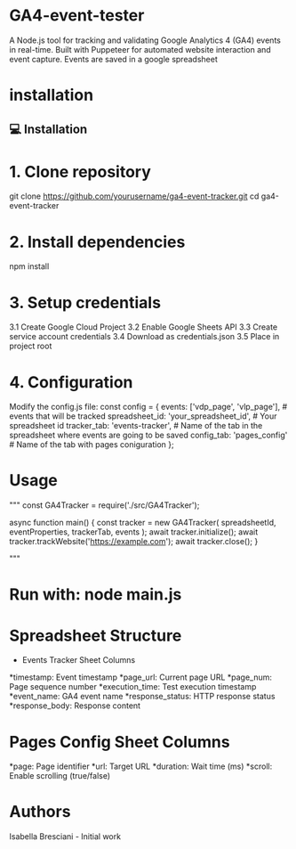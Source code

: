 # GA4-event-tester
A Node.js tool for tracking and validating Google Analytics 4 (GA4) events in real-time. Built with Puppeteer for automated website interaction and event capture. Events are saved in a google spreadsheet



# installation


## 💻 Installation

# 1. Clone repository
git clone https://github.com/yourusername/ga4-event-tracker.git
cd ga4-event-tracker

# 2. Install dependencies
npm install

# 3. Setup credentials
 3.1 Create Google Cloud Project
 3.2 Enable Google Sheets API
 3.3 Create service account credentials
 3.4 Download as credentials.json
 3.5 Place in project root

# 4. Configuration
Modify the config.js file:
const config = {
  events: ['vdp_page', 'vlp_page'], # events that will be tracked
  spreadsheet_id: 'your_spreadsheet_id', # Your spreadsheet id
  tracker_tab: 'events-tracker', # Name of the tab in the spreadsheet where events are going to be saved
  config_tab: 'pages_config' # Name of the tab with pages coniguration
};

# Usage
"""
const GA4Tracker = require('./src/GA4Tracker');

async function main() {
    const tracker = new GA4Tracker(
        spreadsheetId,
        eventProperties,
        trackerTab,
        events
    );
    await tracker.initialize();
    await tracker.trackWebsite('https://example.com');
    await tracker.close();
}

"""


# Run with: node main.js

# Spreadsheet Structure

* Events Tracker Sheet Columns

*timestamp: Event timestamp
*page_url: Current page URL
*page_num: Page sequence number
*execution_time: Test execution timestamp
*event_name: GA4 event name
*response_status: HTTP response status
*response_body: Response content

# Pages Config Sheet Columns

*page: Page identifier
*url: Target URL
*duration: Wait time (ms)
*scroll: Enable scrolling (true/false)

# Authors

Isabella Bresciani - Initial work
